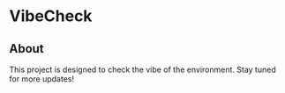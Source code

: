 # VibeCheck
## About
This project is designed to check the vibe of the environment. Stay tuned for more updates!
